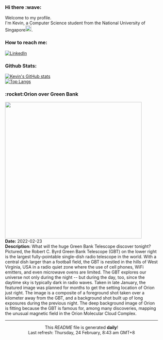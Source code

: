 <h3>Hi there :wave:</h3>

Welcome to my profile.   
I'm Kevin, a Computer Science student from the National University of Singapore<img src="https://img.icons8.com/color/96/000000/singapore-circular.png" width="20px"/>.</p>

<h3>How to reach me: </h3>
<a href="https://www.linkedin.com/in/kevin-foong/"><img alt="LinkedIn" src="https://img.shields.io/badge/linkedin-%230077B5.svg?&style=for-the-badge&logo=linkedin&logoColor=white" /></a> 

<h3>Github Stats: </h3> 

[![Kevin's GitHub stats](https://github-readme-stats.vercel.app/api?username=kevin9foong&theme=tokyonight)](https://github.com/anuraghazra/github-readme-stats) <br/>
[![Top Langs](https://github-readme-stats.vercel.app/api/top-langs/?username=kevin9foong&layout=compact&theme=tokyonight)](https://github.com/anuraghazra/github-readme-stats)

<h3>:rocket:Orion over Green Bank</h3> 
<img width="450" src="https:&#x2F;&#x2F;apod.nasa.gov&#x2F;apod&#x2F;image&#x2F;2202&#x2F;GreenBankOrion_Green_1638.jpg" /><br/>
<b>Date:</b> 2022-02-23<br/>
<b>Description:</b> What will the huge Green Bank Telescope discover tonight? Pictured, the Robert C. Byrd Green Bank Telescope (GBT) on the lower right is the largest fully-pointable single-dish radio telescope in the world. With a central dish larger than a football field, the GBT is nestled in the hills of West Virginia, USA in a radio quiet zone where the use of cell phones, WiFi emitters, and even microwave ovens are limited. The GBT explores our universe not only during the night -- but during the day, too, since the daytime sky is typically dark in radio waves.  Taken in late January, the featured image was planned for months to get the setting location of Orion just right.  The image is a composite of a foreground shot taken over a kilometer away from the GBT, and a background shot built up of long exposures during the previous night. The deep background image of Orion is fitting because the GBT is famous for, among many discoveries, mapping the unusual magnetic field in the Orion Molecular Cloud Complex.<br/>

------------
<p align="center">This <i>README</i> file is generated <b>daily</b>!</br>
Last refresh: Thursday, 24 February, 8:43 am GMT+8<br />